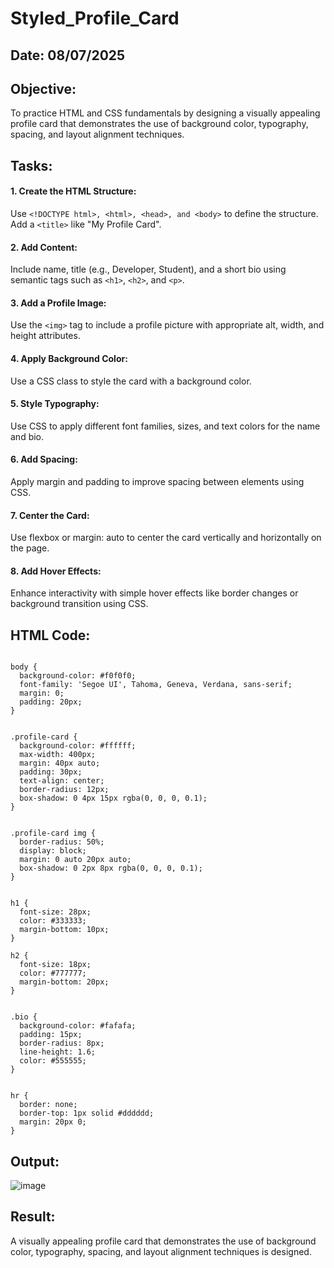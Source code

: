 # Styled_Profile_Card
## Date: 08/07/2025

## Objective:
To practice HTML and CSS fundamentals by designing a visually appealing profile card that demonstrates the use of background color, typography, spacing, and layout alignment techniques.

## Tasks:
#### 1. Create the HTML Structure:
Use ```<!DOCTYPE html>, <html>, <head>, and <body>``` to define the structure.
Add a ```<title>``` like "My Profile Card".

#### 2. Add Content:
Include name, title (e.g., Developer, Student), and a short bio using semantic tags such as ```<h1>```, ```<h2>```, and ```<p>```.

#### 3. Add a Profile Image:
Use the ```<img>``` tag to include a profile picture with appropriate alt, width, and height attributes.

#### 4. Apply Background Color:
Use a CSS class to style the card with a background color.

#### 5. Style Typography:
Use CSS to apply different font families, sizes, and text colors for the name and bio.

#### 6. Add Spacing:
Apply margin and padding to improve spacing between elements using CSS.

#### 7. Center the Card:
Use flexbox or margin: auto to center the card vertically and horizontally on the page.

#### 8. Add Hover Effects:
Enhance interactivity with simple hover effects like border changes or background transition using CSS.

## HTML Code:
```

body {
  background-color: #f0f0f0;
  font-family: 'Segoe UI', Tahoma, Geneva, Verdana, sans-serif;
  margin: 0;
  padding: 20px;
}


.profile-card {
  background-color: #ffffff;
  max-width: 400px;
  margin: 40px auto;
  padding: 30px;
  text-align: center;
  border-radius: 12px;
  box-shadow: 0 4px 15px rgba(0, 0, 0, 0.1);
}


.profile-card img {
  border-radius: 50%;
  display: block;
  margin: 0 auto 20px auto;
  box-shadow: 0 2px 8px rgba(0, 0, 0, 0.1);
}


h1 {
  font-size: 28px;
  color: #333333;
  margin-bottom: 10px;
}

h2 {
  font-size: 18px;
  color: #777777;
  margin-bottom: 20px;
}


.bio {
  background-color: #fafafa;
  padding: 15px;
  border-radius: 8px;
  line-height: 1.6;
  color: #555555;
}


hr {
  border: none;
  border-top: 1px solid #dddddd;
  margin: 20px 0;
}

```
## Output:
![image](https://github.com/user-attachments/assets/305d6d97-e50e-4504-8199-cdd8268f1dd3)

## Result:
A visually appealing profile card that demonstrates the use of background color, typography, spacing, and layout alignment techniques is designed.

